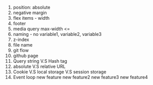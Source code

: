 1. position: absolute
2. negative margin
3. flex items - width
4. footer
5. media query max-width <=
6. naming - no variable1, variable2, variable3
7. z-index
8. file name
9. git flow
10. github page
11. Query string V.S Hash tag
12. absolute V.S relative URL
13. Cookie V.S local storage V.S session storage
14. Event loop
new feature
new feature2
new feature3
new feature4
